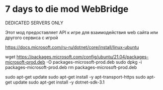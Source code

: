 # 7 days to die mod WebBridge

DEDICATED SERVERS ONLY

Этот мод предоставляет API к игре для взаимодействия web сайта или другого сервиса с игрой

https://docs.microsoft.com/ru-ru/dotnet/core/install/linux-ubuntu

wget https://packages.microsoft.com/config/ubuntu/21.04/packages-microsoft-prod.deb -O packages-microsoft-prod.deb
sudo dpkg -i packages-microsoft-prod.deb
rm packages-microsoft-prod.deb

sudo apt-get update
sudo apt-get install -y apt-transport-https
sudo apt-get update
sudo apt-get install -y dotnet-sdk-3.1
